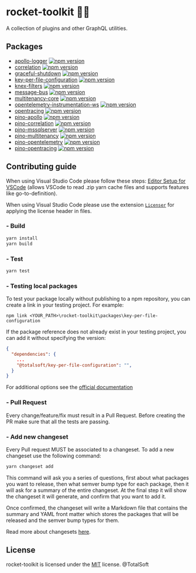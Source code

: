 # rocket-toolkit 👩‍🔧 

A collection of plugins and other GraphQL utilities.

## Packages
  - [apollo-logger](./packages/apollo-logger#readme) [![npm version](https://badge.fury.io/js/@totalsoft%2Fapollo-logger.svg)](https://badge.fury.io/js/@totalsoft%2Fapollo-logger)
  - [correlation](./packages/correlation#readme) [![npm version](https://badge.fury.io/js/@totalsoft%2Fcorrelation.svg)](https://badge.fury.io/js/@totalsoft%2Fcorrelation)
  - [graceful-shutdown](./packages/graceful-shutdown#readme) [![npm version](https://badge.fury.io/js/@totalsoft%2Fgraceful-shutdown.svg)](https://badge.fury.io/js/@totalsoft%2Fgraceful-shutdown)
  - [key-per-file-configuration](./packages/key-per-file-configuration#readme) [![npm version](https://badge.fury.io/js/@totalsoft%2Fkey-per-file-configuration.svg)](https://badge.fury.io/js/@totalsoft%2Fkey-per-file-configuration)
  - [knex-filters](./packages/knex-filters#readme) [![npm version](https://badge.fury.io/js/@totalsoft%2Fknex-filters.svg)](https://badge.fury.io/js/@totalsoft%2Fknex-filters)
  - [message-bus](./packages/message-bus#readme) [![npm version](https://badge.fury.io/js/@totalsoft%2Fmessage-bus.svg)](https://badge.fury.io/js/@totalsoft%2Fmessage-bus)
  - [multitenancy-core](./packages/multitenancy-core#readme) [![npm version](https://badge.fury.io/js/@totalsoft%2Fmultitenancy-core.svg)](https://badge.fury.io/js/@totalsoft%2Fmultitenancy-core)
  - [opentelemetry-instrumentation-ws](./packages/opentelemetry-instrumentation-ws#readme) [![npm version](https://badge.fury.io/js/@totalsoft%2Fopentelemetry-instrumentation-ws.svg)](https://badge.fury.io/js/@totalsoft%2Fopentelemetry-instrumentation-ws)
  - [opentracing](./packages/opentracing#readme) [![npm version](https://badge.fury.io/js/@totalsoft%2Fopentracing.svg)](https://badge.fury.io/js/@totalsoft%2Fopentracing)
  - [pino-apollo](./packages/pino-apollo#readme) [![npm version](https://badge.fury.io/js/@totalsoft%2Fpino-apollo.svg)](https://badge.fury.io/js/@totalsoft%2Fpino-apollo)
  - [pino-correlation](./packages/pino-correlation#readme) [![npm version](https://badge.fury.io/js/@totalsoft%2Fpino-correlation.svg)](https://badge.fury.io/js/@totalsoft%2Fpino-correlation)
  - [pino-mssqlserver](./packages/pino-mssqlserver#readme) [![npm version](https://badge.fury.io/js/@totalsoft%2Fpino-mssqlserver.svg)](https://badge.fury.io/js/@totalsoft%2Fpino-mssqlserver)
  - [pino-multitenancy](./packages/pino-multitenancy#readme) [![npm version](https://badge.fury.io/js/@totalsoft%2Fpino-multitenancy.svg)](https://badge.fury.io/js/@totalsoft%2Fpino-multitenancy)
  - [pino-opentelemetry](./packages/pino-opentelemetry#readme) [![npm version](https://badge.fury.io/js/@totalsoft%2Fpino-opentelemetry.svg)](https://badge.fury.io/js/@totalsoft%2Fpino-opentelemetry)
  - [pino-opentracing](./packages/pino-opentracing#readme) [![npm version](https://badge.fury.io/js/@totalsoft%2Fpino-opentracing.svg)](https://badge.fury.io/js/@totalsoft%2Fpino-opentracing)     

## Contributing guide
When using Visual Studio Code please follow these steps: [Editor Setup for VSCode](https://yarnpkg.com/getting-started/editor-sdks#vscode) (allows VSCode to read .zip yarn cache files and supports features like go-to-definition).

When using Visual Studio Code please use the extension [`Licenser`](https://marketplace.visualstudio.com/items?itemName=ymotongpoo.licenser) for applying the license header in files.
### - Build
```javascript
yarn install
yarn build
```
### - Test
```javascript
yarn test
```

### - Testing local packages
To test your package locally without publishing to a npm repository, you can create a link in your testing project. For example:
```shell
npm link <YOUR_PATH>\rocket-toolkit\packages\key-per-file-configuration
```

If the package reference does not already exist in your testing project, you can add it without specifying the version:
```json
{
  "dependencies": {
    ...
    "@totalsoft/key-per-file-configuration": "",
  }
}
```
For additional options see the [official documentation](https://docs.npmjs.com/cli/v8/commands/npm-link)

### - Pull Request
Every change/feature/fix must result in a Pull Request. Before creating the PR make sure that all the tests are passing.

### - Add new changeset
Every Pull request MUST be associated to a changeset. To add a new changeset use the following command: 
```javascript
yarn changeset add
```
This command will ask you a series of questions, first about what packages you want to release, then what semver bump type for each package, then it will ask for a summary of the entire changeset. At the final step it will show the changeset it will generate, and confirm that you want to add it.

Once confirmed, the changeset will write a Markdown file that contains the summary and YAML front matter which stores the packages that will be released and the semver bump types for them.

Read more about changesets [here](https://github.com/changesets/changesets/blob/main/docs/adding-a-changeset.md).

## License
rocket-toolkit is licensed under the [MIT](LICENSE) license. @TotalSoft

